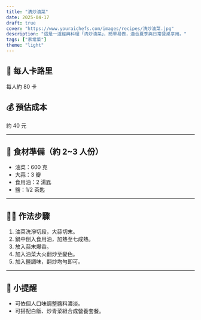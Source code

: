 ```yaml
---
title: "清炒油菜"
date: 2025-04-17
draft: true
cover: "https://www.youraichefs.com/images/recipes/清炒油菜.jpg"
description: "這是一道經典料理「清炒油菜」，簡單易做，適合夏季與日常餐桌享用。"
tags: ["家常菜"]
theme: "light"
---
```


## 🥄 每人卡路里  
每人約 80 卡

## 💰 預估成本  
約 40 元

---

## 🧾 食材準備（約 2~3 人份）

- 油菜：600 克
- 大蒜：3 瓣
- 食用油：2 湯匙
- 鹽：1/2 茶匙

---

## 👩‍🍳 作法步驟

1. 油菜洗淨切段，大蒜切末。
2. 鍋中倒入食用油，加熱至七成熱。
3. 放入蒜末爆香。
4. 加入油菜大火翻炒至變色。
5. 加入鹽調味，翻炒均勻即可。

---

## 📝 小提醒

- 可依個人口味調整醬料濃淡。
- 可搭配白飯、炒青菜組合成營養套餐。
